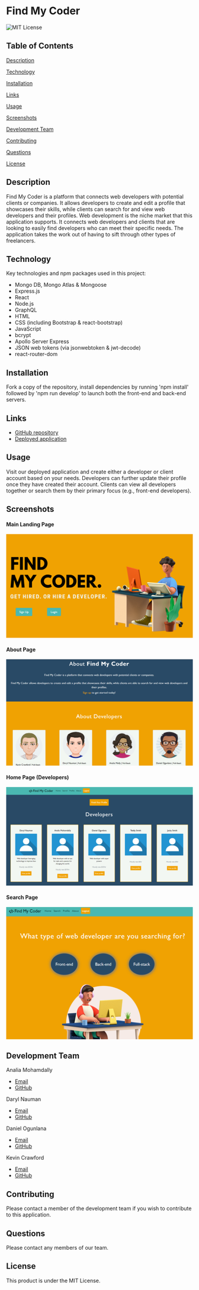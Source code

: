 # Find My Coder
![MIT License](https://img.shields.io/badge/license-MIT%20License-blue.svg)
## Table of Contents

[Description](#description)

[Technology](#technology)

[Installation](#installation)

[Links](#links)

[Usage](#usage)

[Screenshots](#screenshots)

[Development Team](#development-team)

[Contributing](#contributing)

[Questions](#questions)

[License](#license)

## Description
Find My Coder is a platform that connects web developers with potential clients or companies. It allows developers to create and edit a profile that showcases their skills, while clients can search for and view web developers and their profiles. Web development is the niche market that this application supports. It connects web developers and clients that are looking to easily find developers who can meet their specific needs. The application takes the work out of having to sift through other types of freelancers.

## Technology
Key technologies and npm packages used in this project:
- Mongo DB, Mongo Atlas & Mongoose
- Express.js
- React
- Node.js
- GraphQL
- HTML
- CSS (including Bootstrap & react-bootstrap)
- JavaScript
- bcrypt
- Apollo Server Express
- JSON web tokens (via jsonwebtoken & jwt-decode)
- react-router-dom

## Installation
Fork a copy of the repository, install dependencies by running 'npm install' followed by 'npm run develop' to launch both the front-end and back-end servers.

## Links
- [GitHub repository](https://github.com/AnaMolly/Code_Solutions)
- [Deployed application](https://find-my-coder.herokuapp.com/)

## Usage
Visit our deployed application and create either a developer or client account based on your needs. Developers can further update their profile once they have created their account. Clients can view all developers together or search them by their primary focus (e.g., front-end developers).

## Screenshots
#### Main Landing Page
![Screenshot of the main landing page.](./client/src/images/find-my-coder-screenshot-01.png)
#### About Page
![Screenshot of the about page.](./client/src/images/find-my-coder-screenshot-02.png)
#### Home Page (Developers)
![Screenshot of the developers' home page.](./client/src/images/find-my-coder-screenshot-03.png)
#### Search Page
![Screenshot of the search page.](./client/src/images/find-my-coder-screenshot-04.png)

## Development Team
Analia Mohamdally
- [Email](mailto:analia.mohamdally@gmail.com)
- [GitHub](https://github.com/AnaMolly)

Daryl Nauman
- [Email](mailto:darylnauman@gmail.com)
- [GitHub](https://github.com/darylnauman)

Daniel Ogunlana
- [Email](mailto:danielogunlana23@gmail.com)
- [GitHub](https://github.com/Daniel-ipymb)

Kevin Crawford
- [Email](mailto:crawfordkevin101@gmail.com)
- [GitHub](https://github.com/kcrawford101)

## Contributing
Please contact a member of the development team if you wish to contribute to this application.

## Questions
Please contact any members of our team.

## License
This product is under the MIT License.
